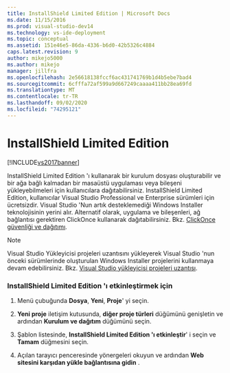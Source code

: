```yaml
---
title: InstallShield Limited Edition | Microsoft Docs
ms.date: 11/15/2016
ms.prod: visual-studio-dev14
ms.technology: vs-ide-deployment
ms.topic: conceptual
ms.assetid: 151e46e5-86da-4336-b6d0-42b5326c4884
caps.latest.revision: 9
author: mikejo5000
ms.author: mikejo
manager: jillfra
ms.openlocfilehash: 2e56618138fccf6ac431741769b1d4b5ebe7bad4
ms.sourcegitcommit: 6cfffa72af599a9d667249caaaa411bb28ea69fd
ms.translationtype: MT
ms.contentlocale: tr-TR
ms.lasthandoff: 09/02/2020
ms.locfileid: "74295121"
---
```

# <a name="installshield-limited-edition"></a>InstallShield Limited Edition
[!INCLUDE[vs2017banner](../includes/vs2017banner.md)]

InstallShield Limited Edition 'ı kullanarak bir kurulum dosyası oluşturabilir ve bir ağa bağlı kalmadan bir masaüstü uygulaması veya bileşeni yükleyebilmeleri için kullanıcılara dağıtabilirsiniz. InstallShield Limited Edition, kullanıcılar Visual Studio Professional ve Enterprise sürümleri için ücretsizdir. Visual Studio 'Nun artık desteklemediği Windows Installer teknolojisinin yerini alır. Alternatif olarak, uygulama ve bileşenleri, ağ bağlantısı gerektiren ClickOnce kullanarak dağıtabilirsiniz. Bkz. [ClickOnce güvenliği ve dağıtımı](../deployment/clickonce-security-and-deployment.md).  
  
> [!NOTE]
> Visual Studio Yükleyicisi projeleri uzantısını yükleyerek Visual Studio 'nun önceki sürümlerinde oluşturulan Windows Installer projelerini kullanmaya devam edebilirsiniz. Bkz. [Visual Studio yükleyicisi projeleri uzantısı](https://devblogs.microsoft.com/visualstudio/visual-studio-installer-projects-extension/).  
  
### <a name="to-enable-installshield-limited-edition"></a>InstallShield Limited Edition 'ı etkinleştirmek için  
  
1. Menü çubuğunda **Dosya**, **Yeni**, **Proje**' yi seçin.  
  
2. **Yeni proje** iletişim kutusunda, **diğer proje türleri** düğümünü genişletin ve ardından **Kurulum ve dağıtım** düğümünü seçin.  
  
3. Şablon listesinde, **InstallShield Limited Edition 'ı etkinleştir**' i seçin ve **Tamam** düğmesini seçin.  
  
4. Açılan tarayıcı penceresinde yönergeleri okuyun ve ardından **Web sitesini karşıdan yükle bağlantısına gidin** .
